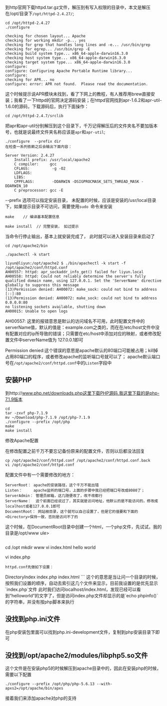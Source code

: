 到http官网下载httpd.tar.gz文件，解压到有写入权限的目录中，本文是解压在/opt/目录下`/opt/httpd-2.4.27/`;

```
cd /opt/httpd-2.4.27
./configure

checking for chosen layout... Apache
checking for working mkdir -p... yes
checking for grep that handles long lines and -e... /usr/bin/grep
checking for egrep... /usr/bin/grep -E
checking build system type... x86_64-apple-darwin16.3.0
checking host system type... x86_64-apple-darwin16.3.0
checking target system type... x86_64-apple-darwin16.3.0
configure: 
configure: Configuring Apache Portable Runtime library...
configure: 
checking for APR... no
configure: error: APR not found.  Please read the documentation.
```
这个时候提示说APR模块未找到，看了下网上的教程，有人推荐用brew直接安装；我看了一下httpd的官网决定源码安装；在httpd官网找到apr-1.6.2和apr-util-1.6.0的源码，下载源码后，执行下面操作：

```
cd /opt/httpd-2.4.7/srclib

```
把apr和apr-util分别解压到这个目录下，千万记得解压后的文件夹名不要加版本号，也就是说最终文件夹名称应该是`apr`和`apr-util`;

```
./configure  --prefix dir
在检查一系列依赖之后会输出下面内容：

Server Version: 2.4.27
    Install prefix: /usr/local/apache2
    C compiler:     gcc
    CFLAGS:          -g -O2
    LDFLAGS:         
    LIBS:           
    CPPFLAGS:        -DDARWIN -DSIGPROCMASK_SETS_THREAD_MASK -DDARWIN_10
    C preprocessor: gcc -E
```
--prefix 选项可以指定安装目录， 未配置的时候，应该是安装的/usr/local目录下，如果提示目录不可访问，需要使用`sudo `命令来安装
```
make 	// 编译基本配置信息

make install  // 完整安装， 如过提示
```
当命令行停止输出，基本上就安装完成了， 此时就可以进入安装目录来启动了

```
cd /opt/apache2/bin

./apachectl -k start

liyun@liyun:/opt/apache2 $ ./bin/apachectl -k start -f /opt/apache2/conf/httpd.conf
AH00557: httpd: apr_sockaddr_info_get() failed for liyun.local
AH00558: httpd: Could not reliably determine the server's fully qualified domain name, using 127.0.0.1. Set the 'ServerName' directive globally to suppress this message
(13)Permission denied: AH00072: make_sock: could not bind to address [::]:80
(13)Permission denied: AH00072: make_sock: could not bind to address 0.0.0.0:80
no listening sockets available, shutting down
AH00015: Unable to open logs
```
AH00557: 这里的报错意思是默认的访问域名不可用，此时配置文件中的serverName值，默认的值是：example.com之类的，而在在/etc/host文件中没有配置对应的ip所导致的错误；只需要在etc/host中添加对应的映射，或者修改配置文件中serverName值为 127.0.0.1即可

Permission denied:这个错误的意思是apache默认的80端口可能被占用；kill掉占用80端口的程序，或者修改apache的监听端口号就可以了；
apache默认端口号在`/opt/apache2/conf/httpd.conf`中的`Listen`字段中



安装PHP
-
到http://www.php.net/downloads.php这里下载PHP源码,我这里下载的是php-7.1.9版本
```
cd
tar -zxvf php-7.1.9
mv ~/Download/php-7.1.9 /opt/php-7.1.9
./configure --prefix /opt/php
make
make install
```
修改Apache配置

在修改配置之前千万不要忘记备份原来的配置文件，否则以后都没法回复
```
cp /opt/apache2/conf/httpd.conf /opt/apache2/conf/httpd.conf.back
vi /opt/apache2/conf/httpd.conf
```
配置文件中有一个需要修改的地方：
```
ServerRoot： apache的安装路径，这个千万不能出错
Listen：     apache监听的端口号，上面的步骤中我已经把端口号改成8080了；
ServerAdmin： 管理员邮箱，这几随便改了，改不改都行
ServerName：  这个前面已经说过了，其实就是访问地址，他默认的是不能访问的，修改成localhost或者127.0.0.1即可
DocumentRoot： 网站根目录，这个就可以自己设置了，但是它的值要和下面的<Directory>保持一致，否则是访问不了的
```
这个时候，在DocumentRoot目录中创建一个html，一个php文件，先试试，我的目录是/opt/www
ule>
```
```
cd /opt
mkdir www
vi index.html
hello world

vi index.php
<?php
echo phpinfo()
?>
```
httpd.conf先做如下设置：
```
<IfModule dir_module>
    DirectoryIndex index.php index.html
</IfModule>
```
这个的意思是当让问一个目录的时候，按照我们设置的顺序，自动去索引这几个文件来显示，目前我设置的是优先显示`index.php`文件
此时我们访问localhost/index.html，发现已经可以看到“helloworld”的文字了，但是访问index.php文件却显示的是`echo phpinfo()`的字符串，并没有按php脚本来执行

没找到php.ini文件
-
在php安装包里面可以找到php.ini-development文件，复制到php安装目录下即可

没找到/opt/apache2/modules/libphp5.so文件
-
这个文件是在安装php5的时候解压到apache目录中的，因此在安装php的时候，需要以下配置
```
./configure --prefix /opt/php/php-5.6.13 --with-apxs2=/opt/apache/bin/apxs
```
接着我们来添加apache对php的支持
    